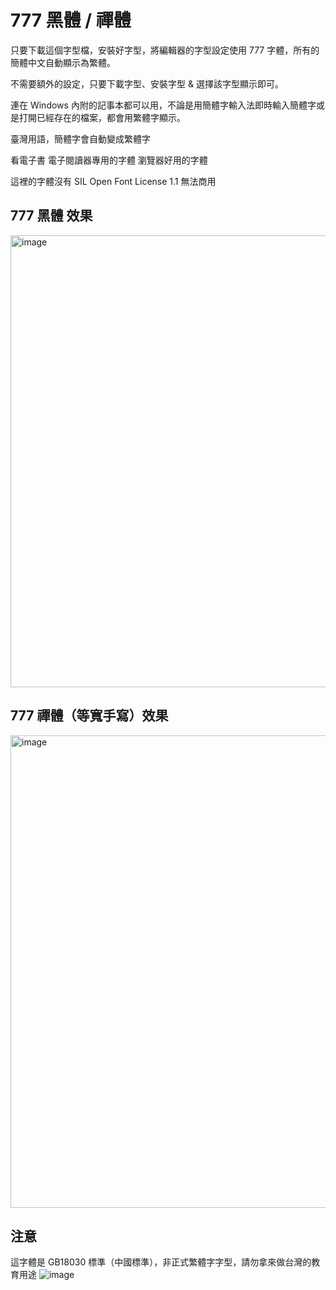 # 777 黑體 / 禪體 

只要下載這個字型檔，安裝好字型，將編輯器的字型設定使用 777 字體，所有的簡體中文自動顯示為繁體。

不需要額外的設定，只要下載字型、安裝字型 & 選擇該字型顯示即可。

連在 Windows 內附的記事本都可以用，不論是用簡體字輸入法即時輸入簡體字或是打開已經存在的檔案，都會用繁體字顯示。

臺灣用語，簡體字會自動變成繁體字

看電子書 電子閱讀器專用的字體
瀏覽器好用的字體


這裡的字體沒有 SIL Open Font License 1.1  無法商用

## 777 黑體 效果
<img width="723" alt="image" src="https://github.com/tbdavid2019/fonts-TW-777/assets/56015064/e58820b1-f41e-4c4b-b430-956707fd0bd9">


## 777 禪體（等寬手寫）效果
<img width="756" alt="image" src="https://github.com/tbdavid2019/fonts-TW-777/assets/56015064/28dfa8d3-8598-4c23-a688-980b89318adf">


## 注意
這字體是 GB18030 標準（中國標準），非正式繁體字字型，請勿拿來做台灣的教育用途
![image](https://github.com/tbdavid2019/fonts-TW-777/assets/56015064/dcf96be7-7a61-497e-8940-4df10424e33c)
